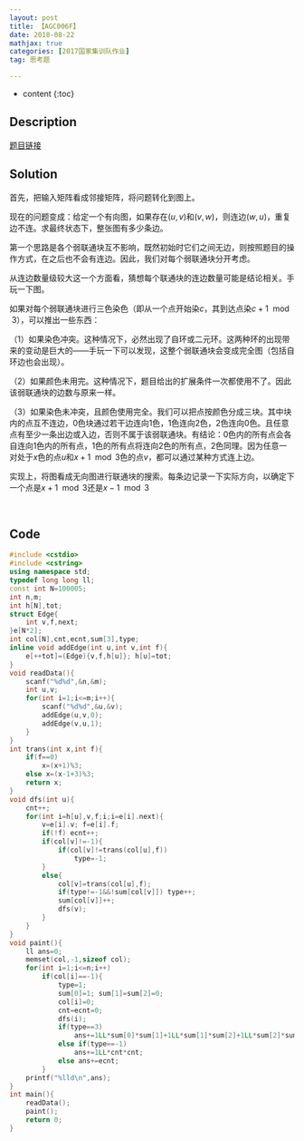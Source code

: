 ```yaml
---
layout: post
title: 【AGC006F】
date: 2018-08-22
mathjax: true
categories: [2017国家集训队作业]
tag: 思考题

---
```

* content
{:toc}
## Description

[题目链接](https://agc006.contest.atcoder.jp/tasks/agc006_f)





## Solution

首先，把输入矩阵看成邻接矩阵，将问题转化到图上。

现在的问题变成：给定一个有向图，如果存在$(u,v)$和$(v,w)$，则连边$(w,u)$，重复边不连。求最终状态下，整张图有多少条边。



第一个思路是各个弱联通块互不影响，既然初始时它们之间无边，则按照题目的操作方式，在之后也不会有连边。因此，我们对每个弱联通块分开考虑。

从连边数量级较大这一个方面看，猜想每个联通块的连边数量可能是结论相关。手玩一下图。

如果对每个弱联通块进行三色染色（即从一个点开始染$c$，其到达点染$c+1\mod 3$），可以推出一些东西：

（1）如果染色冲突。这种情况下，必然出现了自环或二元环。这两种环的出现带来的变动是巨大的——手玩一下可以发现，这整个弱联通块会变成完全图（包括自环边也会出现）。

（2）如果颜色未用完。这种情况下，题目给出的扩展条件一次都使用不了。因此该弱联通块的边数与原来一样。

（3）如果染色未冲突，且颜色使用完全。我们可以把点按颜色分成三块。其中块内的点互不连边，0色块通过若干边连向1色，1色连向2色，2色连向0色。且任意点有至少一条出边或入边，否则不属于该弱联通块。有结论：0色内的所有点会各自连向1色内的所有点，1色的所有点将连向2色的所有点，2色同理。因为任意一对处于$x$色的点$u$和$x+1 \mod 3$色的点$v$，都可以通过某种方式连上边。



实现上，将图看成无向图进行联通块的搜索。每条边记录一下实际方向，以确定下一个点是$x+1 \mod 3$还是$x-1 \mod 3$


​	

## Code

```c++
#include <cstdio>
#include <cstring>
using namespace std;
typedef long long ll;
const int N=100005;
int n,m;
int h[N],tot;
struct Edge{
	int v,f,next;
}e[N*2];
int col[N],cnt,ecnt,sum[3],type;
inline void addEdge(int u,int v,int f){
	e[++tot]=(Edge){v,f,h[u]}; h[u]=tot;
}
void readData(){
	scanf("%d%d",&n,&m);
	int u,v;
	for(int i=1;i<=m;i++){
		scanf("%d%d",&u,&v);
		addEdge(u,v,0);
		addEdge(v,u,1);
	}
}
int trans(int x,int f){
	if(f==0)
		x=(x+1)%3;
	else x=(x-1+3)%3;
	return x;
}
void dfs(int u){
	cnt++;
	for(int i=h[u],v,f;i;i=e[i].next){
		v=e[i].v; f=e[i].f;
		if(!f) ecnt++;
		if(col[v]!=-1){
			if(col[v]!=trans(col[u],f))
				type=-1;
		}
		else{
			col[v]=trans(col[u],f);
			if(type!=-1&&!sum[col[v]]) type++;
			sum[col[v]]++;
			dfs(v);
		}
	}
}
void paint(){
	ll ans=0;
	memset(col,-1,sizeof col);
	for(int i=1;i<=n;i++)
		if(col[i]==-1){
			type=1;
			sum[0]=1; sum[1]=sum[2]=0;
			col[i]=0;
			cnt=ecnt=0;
			dfs(i);
			if(type==3)
				ans+=1LL*sum[0]*sum[1]+1LL*sum[1]*sum[2]+1LL*sum[2]*sum[0];
			else if(type==-1)
				ans+=1LL*cnt*cnt;
			else ans+=ecnt;
		}
	printf("%lld\n",ans);
}
int main(){
	readData();
	paint();
	return 0;
}
```

